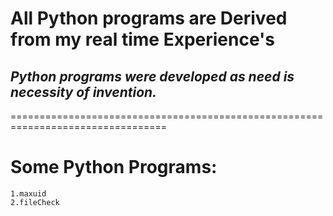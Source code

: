 # All Python programs are Derived from my real time Experience's
## *Python programs were developed as need is necessity of invention.* 

=================================================================================

# Some Python Programs:
```
1.maxuid 
2.fileCheck
``` 
